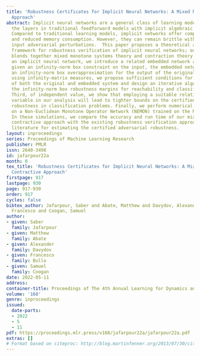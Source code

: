```yaml
---
title: 'Robustness Certificates for Implicit Neural Networks: A Mixed Monotone Contractive
  Approach'
abstract: Implicit neural networks are a general class of learning models that replace
  the layers in traditional feedforward models with implicit algebraic equations.
  Compared to traditional learning models, implicit networks offer competitive performance
  and reduced memory consumption. However, they can remain brittle with respect to
  input adversarial perturbations.  This paper proposes a theoretical and computational
  framework for robustness verification of implicit neural networks; our framework
  blends together mixed monotone systems theory and contraction theory. First, given
  an implicit neural network, we introduce a related embedded network and show that,
  given an infinity-norm box constraint on the input, the embedded network provides
  an infinity-norm box overapproximation for the output of the original network. Second,
  using infinity-matrix measures, we propose sufficient conditions for well-posedness
  of both the original and embedded system and design an iterative algorithm to compute
  the infinity-norm box robustness margins for reachability and classification problems.
  Third, of independent value, we show that employing a suitable relative classifier
  variable in our analysis will lead to tighter bounds on the certified adversarial
  robustness in classification problems. Finally, we perform numerical simulations
  on a Non-Euclidean Monotone Operator Network (NEMON) trained on the MNIST dataset.
  In these simulations, we compare the accuracy and run time of our mixed monotone
  contractive approach with the existing robustness verification approaches in the
  literature for estimating the certified adversarial robustness.
layout: inproceedings
series: Proceedings of Machine Learning Research
publisher: PMLR
issn: 2640-3498
id: jafarpour22a
month: 0
tex_title: 'Robustness Certificates for Implicit Neural Networks: A Mixed Monotone
  Contractive Approach'
firstpage: 917
lastpage: 930
page: 917-930
order: 917
cycles: false
bibtex_author: Jafarpour, Saber and Abate, Matthew and Davydov, Alexander and Bullo,
  Francesco and Coogan, Samuel
author:
- given: Saber
  family: Jafarpour
- given: Matthew
  family: Abate
- given: Alexander
  family: Davydov
- given: Francesco
  family: Bullo
- given: Samuel
  family: Coogan
date: 2022-05-11
address:
container-title: Proceedings of The 4th Annual Learning for Dynamics and Control Conference
volume: '168'
genre: inproceedings
issued:
  date-parts:
  - 2022
  - 5
  - 11
pdf: https://proceedings.mlr.press/v168/jafarpour22a/jafarpour22a.pdf
extras: []
# Format based on citeproc: http://blog.martinfenner.org/2013/07/30/citeproc-yaml-for-bibliographies/
---
```

